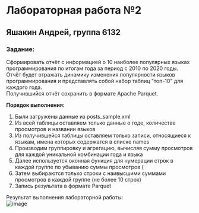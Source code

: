 # Лабораторная работа №2 
## Яшакин Андрей, группа 6132
### Задание: 
Сформировать отчёт с информацией о 10 наиболее популярных языках программирования по итогам года за период с 2010 по 2020 годы. Отчёт будет отражать динамику изменения популярности языков программирования и представлять собой набор таблиц "топ-10" для каждого года.  
Получившийся отчёт сохранить в формате Apache Parquet.  

**Порядок выполнения:**

1. Были загружены данные из posts_sample.xml
2. Из всей таблицы оставляем только данные о годе, количестве просмотров и названии языков
3. Из получившейся таблицы оставляем только записи, относящиеся к языкам, имена которых содержатся в списке names
4. Производим группировку и агрегацию, вычисляя сумму просмотров для каждой уникальной комбинации года и языка
5. Далее используется оконная функция для нумерации строк в каждой группе по убыванию суммы просмотров (
6. Затем выбираются только строки с наивысшими суммами просмотров в каждой группе (не более 10 строк)
7. Запись результата в формате Parquet
 
Результат выполнения лабораторной работы:  
![image](https://github.com/andiyash/bigData/assets/145579445/8f43081f-f9d7-4052-9491-acb1a9bf0c1b)
